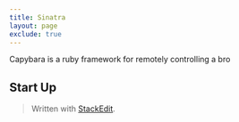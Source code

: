 ```yaml
---
title: Sinatra
layout: page
exclude: true
---
```

Capybara is a ruby framework for remotely controlling a bro
## Start Up


> Written with [StackEdit](https://stackedit.io/).
<!--stackedit_data:
eyJoaXN0b3J5IjpbODQ4MDQ1NTkxXX0=
-->